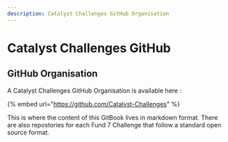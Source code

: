 ```yaml
---
description: Catalyst Challenges GitHub Organisation
---
```


# Catalyst Challenges GitHub

## GitHub Organisation

A Catalyst Challenges GitHub Organisation is available here :

{% embed url="https://github.com/Catalyst-Challenges" %}

This is where the content of this GitBook lives in markdown format. There are also repostories for each Fund 7 Challenge that follow a standard open source format.&#x20;
